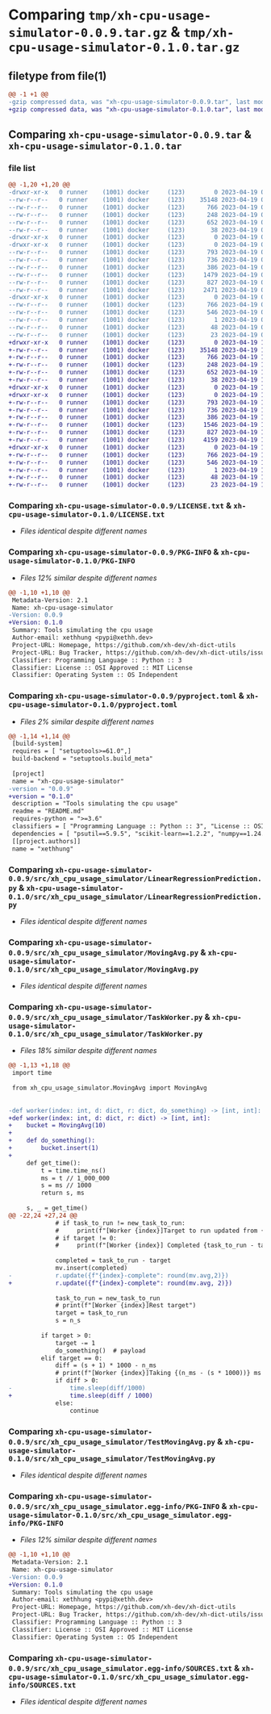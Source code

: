 # Comparing `tmp/xh-cpu-usage-simulator-0.0.9.tar.gz` & `tmp/xh-cpu-usage-simulator-0.1.0.tar.gz`

## filetype from file(1)

```diff
@@ -1 +1 @@
-gzip compressed data, was "xh-cpu-usage-simulator-0.0.9.tar", last modified: Wed Apr 19 09:54:36 2023, max compression
+gzip compressed data, was "xh-cpu-usage-simulator-0.1.0.tar", last modified: Wed Apr 19 16:16:14 2023, max compression
```

## Comparing `xh-cpu-usage-simulator-0.0.9.tar` & `xh-cpu-usage-simulator-0.1.0.tar`

### file list

```diff
@@ -1,20 +1,20 @@
-drwxr-xr-x   0 runner    (1001) docker     (123)        0 2023-04-19 09:54:36.629593 xh-cpu-usage-simulator-0.0.9/
--rw-r--r--   0 runner    (1001) docker     (123)    35148 2023-04-19 09:54:18.000000 xh-cpu-usage-simulator-0.0.9/LICENSE.txt
--rw-r--r--   0 runner    (1001) docker     (123)      766 2023-04-19 09:54:36.629593 xh-cpu-usage-simulator-0.0.9/PKG-INFO
--rw-r--r--   0 runner    (1001) docker     (123)      248 2023-04-19 09:54:18.000000 xh-cpu-usage-simulator-0.0.9/README.md
--rw-r--r--   0 runner    (1001) docker     (123)      652 2023-04-19 09:54:18.000000 xh-cpu-usage-simulator-0.0.9/pyproject.toml
--rw-r--r--   0 runner    (1001) docker     (123)       38 2023-04-19 09:54:36.629593 xh-cpu-usage-simulator-0.0.9/setup.cfg
-drwxr-xr-x   0 runner    (1001) docker     (123)        0 2023-04-19 09:54:36.625594 xh-cpu-usage-simulator-0.0.9/src/
-drwxr-xr-x   0 runner    (1001) docker     (123)        0 2023-04-19 09:54:36.625594 xh-cpu-usage-simulator-0.0.9/src/xh_cpu_usage_simulator/
--rw-r--r--   0 runner    (1001) docker     (123)      793 2023-04-19 09:54:18.000000 xh-cpu-usage-simulator-0.0.9/src/xh_cpu_usage_simulator/LinearRegressionPrediction.py
--rw-r--r--   0 runner    (1001) docker     (123)      736 2023-04-19 09:54:18.000000 xh-cpu-usage-simulator-0.0.9/src/xh_cpu_usage_simulator/MovingAvg.py
--rw-r--r--   0 runner    (1001) docker     (123)      386 2023-04-19 09:54:18.000000 xh-cpu-usage-simulator-0.0.9/src/xh_cpu_usage_simulator/PsMonitor.py
--rw-r--r--   0 runner    (1001) docker     (123)     1479 2023-04-19 09:54:18.000000 xh-cpu-usage-simulator-0.0.9/src/xh_cpu_usage_simulator/TaskWorker.py
--rw-r--r--   0 runner    (1001) docker     (123)      827 2023-04-19 09:54:18.000000 xh-cpu-usage-simulator-0.0.9/src/xh_cpu_usage_simulator/TestMovingAvg.py
--rw-r--r--   0 runner    (1001) docker     (123)     2471 2023-04-19 09:54:18.000000 xh-cpu-usage-simulator-0.0.9/src/xh_cpu_usage_simulator/__main__.py
-drwxr-xr-x   0 runner    (1001) docker     (123)        0 2023-04-19 09:54:36.625594 xh-cpu-usage-simulator-0.0.9/src/xh_cpu_usage_simulator.egg-info/
--rw-r--r--   0 runner    (1001) docker     (123)      766 2023-04-19 09:54:36.000000 xh-cpu-usage-simulator-0.0.9/src/xh_cpu_usage_simulator.egg-info/PKG-INFO
--rw-r--r--   0 runner    (1001) docker     (123)      546 2023-04-19 09:54:36.000000 xh-cpu-usage-simulator-0.0.9/src/xh_cpu_usage_simulator.egg-info/SOURCES.txt
--rw-r--r--   0 runner    (1001) docker     (123)        1 2023-04-19 09:54:36.000000 xh-cpu-usage-simulator-0.0.9/src/xh_cpu_usage_simulator.egg-info/dependency_links.txt
--rw-r--r--   0 runner    (1001) docker     (123)       48 2023-04-19 09:54:36.000000 xh-cpu-usage-simulator-0.0.9/src/xh_cpu_usage_simulator.egg-info/requires.txt
--rw-r--r--   0 runner    (1001) docker     (123)       23 2023-04-19 09:54:36.000000 xh-cpu-usage-simulator-0.0.9/src/xh_cpu_usage_simulator.egg-info/top_level.txt
+drwxr-xr-x   0 runner    (1001) docker     (123)        0 2023-04-19 16:16:14.493769 xh-cpu-usage-simulator-0.1.0/
+-rw-r--r--   0 runner    (1001) docker     (123)    35148 2023-04-19 16:16:03.000000 xh-cpu-usage-simulator-0.1.0/LICENSE.txt
+-rw-r--r--   0 runner    (1001) docker     (123)      766 2023-04-19 16:16:14.493769 xh-cpu-usage-simulator-0.1.0/PKG-INFO
+-rw-r--r--   0 runner    (1001) docker     (123)      248 2023-04-19 16:16:03.000000 xh-cpu-usage-simulator-0.1.0/README.md
+-rw-r--r--   0 runner    (1001) docker     (123)      652 2023-04-19 16:16:03.000000 xh-cpu-usage-simulator-0.1.0/pyproject.toml
+-rw-r--r--   0 runner    (1001) docker     (123)       38 2023-04-19 16:16:14.493769 xh-cpu-usage-simulator-0.1.0/setup.cfg
+drwxr-xr-x   0 runner    (1001) docker     (123)        0 2023-04-19 16:16:14.493769 xh-cpu-usage-simulator-0.1.0/src/
+drwxr-xr-x   0 runner    (1001) docker     (123)        0 2023-04-19 16:16:14.493769 xh-cpu-usage-simulator-0.1.0/src/xh_cpu_usage_simulator/
+-rw-r--r--   0 runner    (1001) docker     (123)      793 2023-04-19 16:16:03.000000 xh-cpu-usage-simulator-0.1.0/src/xh_cpu_usage_simulator/LinearRegressionPrediction.py
+-rw-r--r--   0 runner    (1001) docker     (123)      736 2023-04-19 16:16:03.000000 xh-cpu-usage-simulator-0.1.0/src/xh_cpu_usage_simulator/MovingAvg.py
+-rw-r--r--   0 runner    (1001) docker     (123)      386 2023-04-19 16:16:03.000000 xh-cpu-usage-simulator-0.1.0/src/xh_cpu_usage_simulator/PsMonitor.py
+-rw-r--r--   0 runner    (1001) docker     (123)     1546 2023-04-19 16:16:03.000000 xh-cpu-usage-simulator-0.1.0/src/xh_cpu_usage_simulator/TaskWorker.py
+-rw-r--r--   0 runner    (1001) docker     (123)      827 2023-04-19 16:16:03.000000 xh-cpu-usage-simulator-0.1.0/src/xh_cpu_usage_simulator/TestMovingAvg.py
+-rw-r--r--   0 runner    (1001) docker     (123)     4159 2023-04-19 16:16:03.000000 xh-cpu-usage-simulator-0.1.0/src/xh_cpu_usage_simulator/__main__.py
+drwxr-xr-x   0 runner    (1001) docker     (123)        0 2023-04-19 16:16:14.493769 xh-cpu-usage-simulator-0.1.0/src/xh_cpu_usage_simulator.egg-info/
+-rw-r--r--   0 runner    (1001) docker     (123)      766 2023-04-19 16:16:14.000000 xh-cpu-usage-simulator-0.1.0/src/xh_cpu_usage_simulator.egg-info/PKG-INFO
+-rw-r--r--   0 runner    (1001) docker     (123)      546 2023-04-19 16:16:14.000000 xh-cpu-usage-simulator-0.1.0/src/xh_cpu_usage_simulator.egg-info/SOURCES.txt
+-rw-r--r--   0 runner    (1001) docker     (123)        1 2023-04-19 16:16:14.000000 xh-cpu-usage-simulator-0.1.0/src/xh_cpu_usage_simulator.egg-info/dependency_links.txt
+-rw-r--r--   0 runner    (1001) docker     (123)       48 2023-04-19 16:16:14.000000 xh-cpu-usage-simulator-0.1.0/src/xh_cpu_usage_simulator.egg-info/requires.txt
+-rw-r--r--   0 runner    (1001) docker     (123)       23 2023-04-19 16:16:14.000000 xh-cpu-usage-simulator-0.1.0/src/xh_cpu_usage_simulator.egg-info/top_level.txt
```

### Comparing `xh-cpu-usage-simulator-0.0.9/LICENSE.txt` & `xh-cpu-usage-simulator-0.1.0/LICENSE.txt`

 * *Files identical despite different names*

### Comparing `xh-cpu-usage-simulator-0.0.9/PKG-INFO` & `xh-cpu-usage-simulator-0.1.0/PKG-INFO`

 * *Files 12% similar despite different names*

```diff
@@ -1,10 +1,10 @@
 Metadata-Version: 2.1
 Name: xh-cpu-usage-simulator
-Version: 0.0.9
+Version: 0.1.0
 Summary: Tools simulating the cpu usage
 Author-email: xethhung <pypi@xethh.dev>
 Project-URL: Homepage, https://github.com/xh-dev/xh-dict-utils
 Project-URL: Bug Tracker, https://github.com/xh-dev/xh-dict-utils/issues
 Classifier: Programming Language :: Python :: 3
 Classifier: License :: OSI Approved :: MIT License
 Classifier: Operating System :: OS Independent
```

### Comparing `xh-cpu-usage-simulator-0.0.9/pyproject.toml` & `xh-cpu-usage-simulator-0.1.0/pyproject.toml`

 * *Files 2% similar despite different names*

```diff
@@ -1,14 +1,14 @@
 [build-system]
 requires = [ "setuptools>=61.0",]
 build-backend = "setuptools.build_meta"
 
 [project]
 name = "xh-cpu-usage-simulator"
-version = "0.0.9"
+version = "0.1.0"
 description = "Tools simulating the cpu usage"
 readme = "README.md"
 requires-python = ">=3.6"
 classifiers = [ "Programming Language :: Python :: 3", "License :: OSI Approved :: MIT License", "Operating System :: OS Independent",]
 dependencies = [ "psutil==5.9.5", "scikit-learn==1.2.2", "numpy==1.24.2",]
 [[project.authors]]
 name = "xethhung"
```

### Comparing `xh-cpu-usage-simulator-0.0.9/src/xh_cpu_usage_simulator/LinearRegressionPrediction.py` & `xh-cpu-usage-simulator-0.1.0/src/xh_cpu_usage_simulator/LinearRegressionPrediction.py`

 * *Files identical despite different names*

### Comparing `xh-cpu-usage-simulator-0.0.9/src/xh_cpu_usage_simulator/MovingAvg.py` & `xh-cpu-usage-simulator-0.1.0/src/xh_cpu_usage_simulator/MovingAvg.py`

 * *Files identical despite different names*

### Comparing `xh-cpu-usage-simulator-0.0.9/src/xh_cpu_usage_simulator/TaskWorker.py` & `xh-cpu-usage-simulator-0.1.0/src/xh_cpu_usage_simulator/TaskWorker.py`

 * *Files 18% similar despite different names*

```diff
@@ -1,13 +1,18 @@
 import time
 
 from xh_cpu_usage_simulator.MovingAvg import MovingAvg
 
 
-def worker(index: int, d: dict, r: dict, do_something) -> [int, int]:
+def worker(index: int, d: dict, r: dict) -> [int, int]:
+    bucket = MovingAvg(10)
+
+    def do_something():
+        bucket.insert(1)
+
     def get_time():
         t = time.time_ns()
         ms = t // 1_000_000
         s = ms // 1000
         return s, ms
 
     s, _ = get_time()
@@ -22,24 +27,24 @@
             # if task_to_run != new_task_to_run:
             #     print(f"[Worker {index}]Target to run updated from {task_to_run} -> {new_task_to_run}")
             # if target != 0:
             #     print(f"[Worker {index}] Completed {task_to_run - target}/{task_to_run} [{round(1- target/task_to_run, 2)} %]")
 
             completed = task_to_run - target
             mv.insert(completed)
-            r.update({f"{index}-complete": round(mv.avg,2)})
+            r.update({f"{index}-complete": round(mv.avg, 2)})
 
             task_to_run = new_task_to_run
             # print(f"[Worker {index}]Rest target")
             target = task_to_run
             s = n_s
 
         if target > 0:
             target -= 1
             do_something()  # payload
         elif target == 0:
             diff = (s + 1) * 1000 - n_ms
             # print(f"[Worker {index}]Taking {(n_ms - (s * 1000))} ms for {task_to_run} tasks [Sleep for {round(diff/1000, 4)} s]")
             if diff > 0:
-                time.sleep(diff/1000)
+                time.sleep(diff / 1000)
             else:
                 continue
```

### Comparing `xh-cpu-usage-simulator-0.0.9/src/xh_cpu_usage_simulator/TestMovingAvg.py` & `xh-cpu-usage-simulator-0.1.0/src/xh_cpu_usage_simulator/TestMovingAvg.py`

 * *Files identical despite different names*

### Comparing `xh-cpu-usage-simulator-0.0.9/src/xh_cpu_usage_simulator.egg-info/PKG-INFO` & `xh-cpu-usage-simulator-0.1.0/src/xh_cpu_usage_simulator.egg-info/PKG-INFO`

 * *Files 12% similar despite different names*

```diff
@@ -1,10 +1,10 @@
 Metadata-Version: 2.1
 Name: xh-cpu-usage-simulator
-Version: 0.0.9
+Version: 0.1.0
 Summary: Tools simulating the cpu usage
 Author-email: xethhung <pypi@xethh.dev>
 Project-URL: Homepage, https://github.com/xh-dev/xh-dict-utils
 Project-URL: Bug Tracker, https://github.com/xh-dev/xh-dict-utils/issues
 Classifier: Programming Language :: Python :: 3
 Classifier: License :: OSI Approved :: MIT License
 Classifier: Operating System :: OS Independent
```

### Comparing `xh-cpu-usage-simulator-0.0.9/src/xh_cpu_usage_simulator.egg-info/SOURCES.txt` & `xh-cpu-usage-simulator-0.1.0/src/xh_cpu_usage_simulator.egg-info/SOURCES.txt`

 * *Files identical despite different names*

